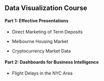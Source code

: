 ## Data Visualization Course

#### Part 1: Effective Presentations

* Direct Marketing of Term Deposits

* Melbourne Housing Market

* Cryptocurrency Market Data

#### Part 2: Dashboards for Business Intelligence

* Flight Delays in the NYC Area
